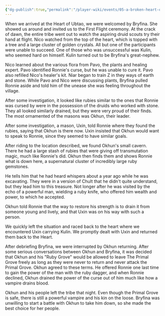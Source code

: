 ```yaml
---
{"dg-publish":true,"permalink":"/player-wiki/events/05-a-broken-heart-of-ubtao/","noteIcon":""}
---
```


When we arrived at the Heart of Ubtao, we were welcomed by Bryfina. She showed us around and invited us to the First Flight ceremony. 
At the crack of dawn, the entire tribe went out to watch the aspiring druid scouts try their hand at flight. Nico watched from the top of the heart, which is topped with a tree and a large cluster of golden crystals. All but one of the participants were unable to succeed. One of those who was unsuccessful was Kulin, who seemed hard on himself. Kulin turned out to be Bryfina's great-nephew.

Nico learned about the various flora from Pavo, the plants and healing expert. Pavo identified Ronnie's curse, but he was unable to cure it. Pavo also refilled Nico's healer's kit.
Niar began to train Z in they ways of earth and stone.
While Pavo and Nico were discussing plants, Bryfina pulled Ronnie aside and told him of the unease she was feeling throughout the village. 

After some investigation, it looked like rubies similar to the ones that Ronnie was cursed by were in the possession of the druids who worked with stone. They all looked similarly drained, but they were very proud of their finds. The most ornamented of the masons was Okhun, their leader. 

After some investigation, a mason, Uxin, told Ronnie where they found the rubies, saying that Okhun is there now. Uxin insisted that Okhun would want to speak to Ronnie, since they seemed to have similar goals.

After riding to the location described, we found Okhun's small cavern. There he had a large stash of rubies that were giving off transmutation magic, much like Ronnie's did. Okhun then finds them and shows Ronnie what is down here, a supernatural cluster of incredibly large ruby gemstones.

He tells him that he had heard whispers about a year ago while he was excavating. They were in a version of Chult that he didn't quite understand, but they lead him to this treasure. Not longer after he was visited by the echo of a powerful man, wielding a ruby knife, who offered him wealth and power, to which he accepted.

Okhun told Ronnie that the way to restore his strength is to drain it from someone young and lively, and that Uxin was on his way with such a person.

We quickly left the situation and raced back to the heart where we encountered Uxin carrying Kulin. We promptly dealt with Uxin and returned them back to the Heart.

After debriefing Bryfina, we were interrupted by Okhun returning. After some serious conversations between Okhun and Bryfina, it was decided that Okhun and his "Ruby Grove" would be allowed to leave The Primal Grove freely as long as they were never to return and never attack the Primal Grove. Okhun agreed to these terms. He offered Ronnie one last time to gain the power of the man with the ruby dagger, and when Ronnie declined, Okhun drained the power of the curse out of him much like how a vampire drains blood.

Okhun and his people left the tribe that night. Even though the Primal Grove is safe, there is still a powerful vampire and his kin on the loose. Bryfina was unwilling to start a battle with Okhun to take him down, so she made the best choice for her people.